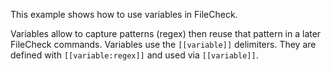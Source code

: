 This example shows how to use variables in FileCheck.

Variables allow to capture patterns (regex) then reuse that pattern in a later
FileCheck commands.
Variables use the `[[variable]]` delimiters.
They are defined with `[[variable:regex]]` and used via `[[variable]]`.
